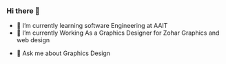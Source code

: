 ### Hi there 👋

<!--
**yosefsahle/yosefsahle** is a ✨ _special_ ✨ repository because its `README.md` (this file) appears on your GitHub profile.

Here are some ideas to get you started:-->

<!-- - 🔭 I’m currently working on ...-->
- 🌱 I’m currently learning software Engineering at AAIT
- 🌱 I’m currently Working As a Graphics Designer for Zohar Graphics and web design
<!--- 👯 I’m looking to collaborate on ...
- 🤔 I’m looking for help with ...-->
- 💬 Ask me about Graphics Design
<!--- 📫 How to reach me: ...
- 😄 Pronouns: ...
- ⚡ Fun fact: ...
-->

